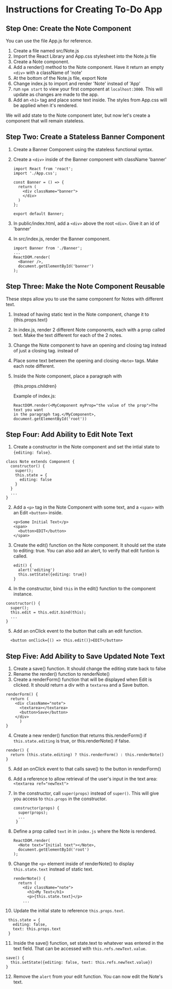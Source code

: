 Instructions for Creating To-Do App
======

Step One: Create the Note Component
------

You can use the file App.js for reference.

1. Create a file named src/Note.js
2. Import the React Library and App.css stylesheet into the Note.js file
3. Create a Note component.
4. Add a render() method to the Note component. Have it return an empty
   `<div>` with a className of 'note'
5. At the bottom of the Note.js file, export Note
6. Change index.js to import and render 'Note' instead of 'App'
7. run `npm start` to view your first component at `localhost:3000`. This will
   update as changes are made to the app.
8. Add an `<h1>` tag and place some text inside. The styles from App.css will be
   applied when it's rendered.

We will add state to the Note component later, but now let's create a component
that will remain stateless.

Step Two: Create a Stateless Banner Component
------

1. Create a Banner Component using the stateless functional syntax.
2. Create a `<div>` inside of the Banner component with className 'banner'

   ```
   import React from 'react';
   import './App.css';

   const Banner = () => {
     return (
       <div className="banner">
       </div>
     )
   };

   export default Banner;
   ```
3. In public/index.html, add a `<div>` above the root `<div>`. Give it an id of
   'banner'
4. In src/index.js, render the Banner component.

   ```
   import Banner from './Banner';
   ...
   ReactDOM.render(
     <Banner />,
     document.getElementById('banner')
   );
   ```

Step Three: Make the Note Component Reusable
------

These steps allow you to use the same component for Notes with different text.

1. Instead of having static text in the Note component, change it to
   {this.props.text}
2. In index.js, render 2 different Note components, each with a prop called
   text. Make the text different for each of the 2 notes.
3. Change the Note component to have an opening and closing tag instead of just
   a closing tag. <Note></Note> instead of </Note>
4. Place some text between the opening and closing `<Note>` tags. Make each note
   different.
4. Inside the Note component, place a paragraph with <p>{this.props.children}</p>

   Example of index.js:
   ```
   ReactDOM.render(<MyComponent myProp="the value of the prop">The text you want
   in the paragraph tag.</MyComponent>,
   document.getElementById('root'))
   ```

Step Four: Add Ability to Edit Note Text
------

1. Create a constructor in the Note component and set the intial state to `{editing: false}`.

  ```
  class Note extends Component {
    constructor() {
      super();
      this.state = {
        editing: false
      }
    }
    ...
  }
  ```

2. Add a `<p>` tag in the Note Component with some text, and a `<span>` with an Edit `<button>` inside.

   ```
   <p>Some Initial Text</p>
   <span>
     <button>EDIT</button>
   </span>
   ```
3. Create the edit() function on the Note component. It should set the state to
   editing: true. You can also add an alert, to verify that edit funtion is
   called.

   ```
   edit() {
     alert('editing')
     this.setState({editing: true})
   }
   ```
4. In the constructor, bind `this` in the edit() function to the component instance.

  ```
  constructor() {
    super();
    this.edit = this.edit.bind(this);
    ...
  }
  ```

5. Add an onClick event to the button that calls an edit function.

  ```
    <button onClick={() => this.edit()}>EDIT</button>
  ```


Step Five: Add Ability to Save Updated Note Text
------

1. Create a save() function. It should change the editing state back to false
2. Rename the render() function to renderNote()
3. Create a renderForm() function that will be displayed when Edit is clicked.
   It should return a div with a `textarea` and a Save button.

  ```
  renderForm() {
    return (
      <div className="note">
        <textarea></textarea>
        <button>Save</button>
      </div>
        )
  }
  ```
4. Create a new render() function that returns this.renderForm() if `this.state.editing` is true, or this.renderNote() if false.

  ```
  render() {
    return (this.state.editing) ? this.renderForm() : this.renderNote()
  }
  ```
5. Add an onClick event to that calls save() to the button in renderForm()
6. Add a reference to allow retrieval of the user's input in the text area: `<textarea ref="newText">`
7. In the constructor, call `super(props)` instead of `super()`. This will give
   you access to `this.props` in the constructor.

   ```
   constructor(props) {
     super(props);
     ...
    }
   ```

8. Define a prop called `text` in in `index.js` where the Note is rendered.

   ```
   ReactDOM.render(
     <Note text="Initial text"></Note>,
     document.getElementById('root')
   );
   ```
9. Change the `<p>` element inside of renderNote() to display `this.state.text`
   instead of static text.

    ```
    renderNote() {
      return (
        <div className="note">
          <h1>My Text</h1>
          <p>{this.state.text}</p>
        ...
    ```
10. Update the initial state to reference `this.props.text`.

   ```
    this.state = {
      editing: false,
      text: this.props.text
    }
   ```
11. Inside the save() function, set state.text to whatever was entered in the
   text field. That can be accessed with `this.refs.newText.value`.

   ```
   save() {
     this.setState({editing: false, text: this.refs.newText.value})
   }
   ```
12. Remove the `alert` from your edit function. You can now edit the Note's
    text.
